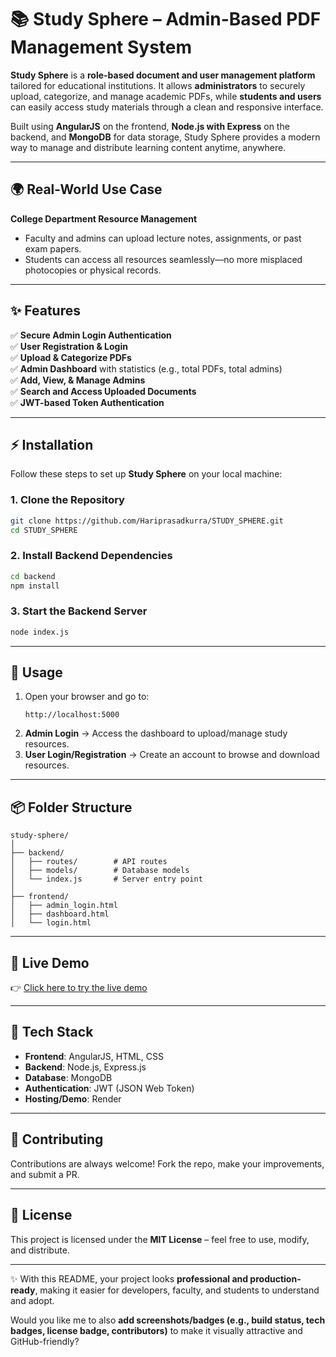 # 📚 Study Sphere – Admin-Based PDF Management System  

**Study Sphere** is a **role-based document and user management platform** tailored for educational institutions. It allows **administrators** to securely upload, categorize, and manage academic PDFs, while **students and users** can easily access study materials through a clean and responsive interface.  

Built using **AngularJS** on the frontend, **Node.js with Express** on the backend, and **MongoDB** for data storage, Study Sphere provides a modern way to manage and distribute learning content anytime, anywhere.  

***

## 🌍 Real-World Use Case  
**College Department Resource Management**  
- Faculty and admins can upload lecture notes, assignments, or past exam papers.  
- Students can access all resources seamlessly—no more misplaced photocopies or physical records.  

***

## ✨ Features  

✅ **Secure Admin Login Authentication**  
✅ **User Registration & Login**  
✅ **Upload & Categorize PDFs**  
✅ **Admin Dashboard** with statistics (e.g., total PDFs, total admins)  
✅ **Add, View, & Manage Admins**  
✅ **Search and Access Uploaded Documents**  
✅ **JWT-based Token Authentication**  

***

## ⚡ Installation  

Follow these steps to set up **Study Sphere** on your local machine:  

### 1. Clone the Repository  
```bash
git clone https://github.com/Hariprasadkurra/STUDY_SPHERE.git
cd STUDY_SPHERE
```

### 2. Install Backend Dependencies  
```bash
cd backend
npm install
```

### 3. Start the Backend Server  
```bash
node index.js
```

***

## 🎯 Usage  

1. Open your browser and go to:  
   ```
   http://localhost:5000
   ```
2. **Admin Login** → Access the dashboard to upload/manage study resources.  
3. **User Login/Registration** → Create an account to browse and download resources.  

***

## 📦 Folder Structure  

```
study-sphere/
│
├── backend/
│   ├── routes/        # API routes
│   ├── models/        # Database models
│   └── index.js       # Server entry point
│
├── frontend/
│   ├── admin_login.html
│   ├── dashboard.html
│   └── login.html
```

***

## 🚀 Live Demo  

👉 [Click here to try the live demo](https://frontend-kakw.onrender.com/)  

***

## 🔐 Tech Stack  

- **Frontend**: AngularJS, HTML, CSS  
- **Backend**: Node.js, Express.js  
- **Database**: MongoDB  
- **Authentication**: JWT (JSON Web Token)  
- **Hosting/Demo**: Render  

***

## 🤝 Contributing  

Contributions are always welcome! Fork the repo, make your improvements, and submit a PR.  

***

## 📄 License  

This project is licensed under the **MIT License** – feel free to use, modify, and distribute.  

***

✨ With this README, your project looks **professional and production-ready**, making it easier for developers, faculty, and students to understand and adopt.  

Would you like me to also **add screenshots/badges (e.g., build status, tech badges, license badge, contributors)** to make it visually attractive and GitHub-friendly?
